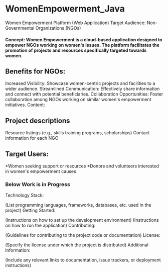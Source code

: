 # WomenEmpowerment_Java
Women Empowerment Platform (Web Application)
Target Audience: Non-Governmental Organizations (NGOs)

#### Concept: Women Empowerment is a cloud-based application designed to empower NGOs working on women's issues. The platform facilitates the promotion of projects and resources specifically targeted towards women.

## Benefits for NGOs:

Increased Visibility: Showcase women-centric projects and facilities to a wider audience.
Streamlined Communication: Effectively share information and connect with potential beneficiaries.
Collaboration Opportunities: Foster collaboration among NGOs working on similar women's empowerment initiatives.
Content:

## Project descriptions
Resource listings (e.g., skills training programs, scholarships)
Contact information for each NGO
## Target Users:

*Women seeking support or resources
*Donors and volunteers interested in women's empowerment causes

### **Below Work is in Progress**
Technology Stack:

(List programming languages, frameworks, databases, etc. used in the project)
Getting Started:

(Instructions on how to set up the development environment)
(Instructions on how to run the application)
Contributing:

(Guidelines for contributing to the project code or documentation)
License:

(Specify the license under which the project is distributed)
Additional Information:

(Include any relevant links to documentation, issue trackers, or deployment instructions)
